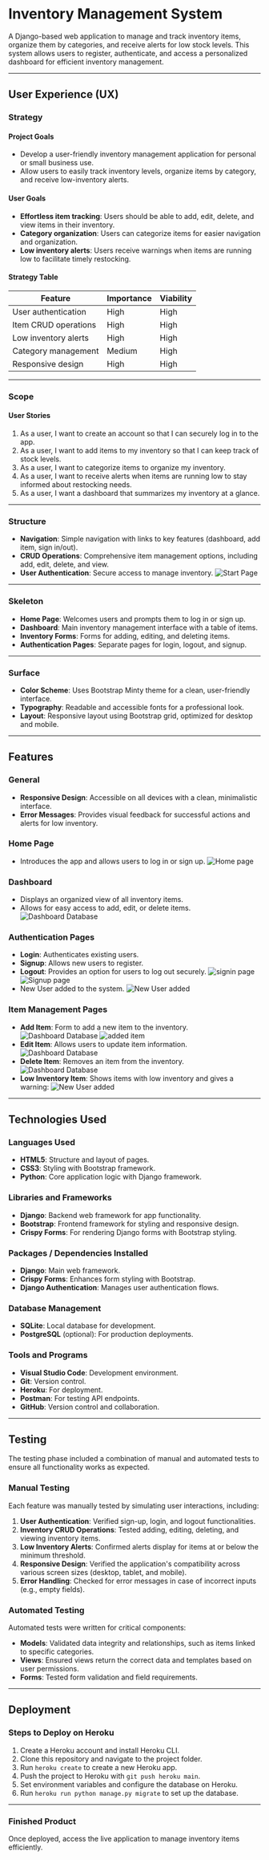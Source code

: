 # Inventory Management System

A Django-based web application to manage and track inventory items, organize them by categories, and receive alerts for low stock levels. This system allows users to register, authenticate, and access a personalized dashboard for efficient inventory management.

---

## User Experience (UX)

### Strategy

#### Project Goals
- Develop a user-friendly inventory management application for personal or small business use.
- Allow users to easily track inventory levels, organize items by category, and receive low-inventory alerts.

#### User Goals
- **Effortless item tracking**: Users should be able to add, edit, delete, and view items in their inventory.
- **Category organization**: Users can categorize items for easier navigation and organization.
- **Low inventory alerts**: Users receive warnings when items are running low to facilitate timely restocking.

#### Strategy Table

| Feature                | Importance | Viability |
|------------------------|------------|-----------|
| User authentication    | High       | High      |
| Item CRUD operations   | High       | High      |
| Low inventory alerts   | High       | High      |
| Category management    | Medium     | High      |
| Responsive design      | High       | High      |

---

### Scope

#### User Stories

1. As a user, I want to create an account so that I can securely log in to the app.
2. As a user, I want to add items to my inventory so that I can keep track of stock levels.
3. As a user, I want to categorize items to organize my inventory.
4. As a user, I want to receive alerts when items are running low to stay informed about restocking needs.
5. As a user, I want a dashboard that summarizes my inventory at a glance.

---

### Structure

- **Navigation**: Simple navigation with links to key features (dashboard, add item, sign in/out).
- **CRUD Operations**: Comprehensive item management options, including add, edit, delete, and view.
- **User Authentication**: Secure access to manage inventory.
![Start Page](media/project4-structure.png)



---

### Skeleton

- **Home Page**: Welcomes users and prompts them to log in or sign up.
- **Dashboard**: Main inventory management interface with a table of items.
- **Inventory Forms**: Forms for adding, editing, and deleting items.
- **Authentication Pages**: Separate pages for login, logout, and signup.

---

### Surface

- **Color Scheme**: Uses Bootstrap Minty theme for a clean, user-friendly interface.
- **Typography**: Readable and accessible fonts for a professional look.
- **Layout**: Responsive layout using Bootstrap grid, optimized for desktop and mobile.

---

## Features

### General
- **Responsive Design**: Accessible on all devices with a clean, minimalistic interface.
- **Error Messages**: Provides visual feedback for successful actions and alerts for low inventory.

### Home Page
- Introduces the app and allows users to log in or sign up.
![Home page](media/project4-startpage.png)


### Dashboard
- Displays an organized view of all inventory items.
- Allows for easy access to add, edit, or delete items.
![Dashboard Database](media/inventory-database.png)

### Authentication Pages
- **Login**: Authenticates existing users.
- **Signup**: Allows new users to register.
- **Logout**: Provides an option for users to log out securely.
![signin page](media/projet4-loginauthpage.png)
![Signup page](media/signup-page.png)
- New User added to the system.
![New User added](media/jasonbyrne060signup.png)
### Item Management Pages
- **Add Item**: Form to add a new item to the inventory.
![Dashboard Database](media/inventory-database.png)
![added item](media/item-added.png)
- **Edit Item**: Allows users to update item information.
![Dashboard Database](media/listed-itemsdropdown.png)
- **Delete Item**: Removes an item from the inventory.
![Dashboard Database](media/item-added.png)
- **Low Inventory Item**: Shows items with low inventory and gives a warning:
![New User added](media/jasonbyrne060signup.png)





---

## Technologies Used

### Languages Used
- **HTML5**: Structure and layout of pages.
- **CSS3**: Styling with Bootstrap framework.
- **Python**: Core application logic with Django framework.

### Libraries and Frameworks
- **Django**: Backend web framework for app functionality.
- **Bootstrap**: Frontend framework for styling and responsive design.
- **Crispy Forms**: For rendering Django forms with Bootstrap styling.

### Packages / Dependencies Installed
- **Django**: Main web framework.
- **Crispy Forms**: Enhances form styling with Bootstrap.
- **Django Authentication**: Manages user authentication flows.

### Database Management
- **SQLite**: Local database for development.
- **PostgreSQL** (optional): For production deployments.

### Tools and Programs
- **Visual Studio Code**: Development environment.
- **Git**: Version control.
- **Heroku**: For deployment.
- **Postman**: For testing API endpoints.
- **GitHub**: Version control and collaboration.

---

## Testing

The testing phase included a combination of manual and automated tests to ensure all functionality works as expected. 

### Manual Testing

Each feature was manually tested by simulating user interactions, including:
1. **User Authentication**: Verified sign-up, login, and logout functionalities.
2. **Inventory CRUD Operations**: Tested adding, editing, deleting, and viewing inventory items.
3. **Low Inventory Alerts**: Confirmed alerts display for items at or below the minimum threshold.
4. **Responsive Design**: Verified the application's compatibility across various screen sizes (desktop, tablet, and mobile).
5. **Error Handling**: Checked for error messages in case of incorrect inputs (e.g., empty fields).

### Automated Testing

Automated tests were written for critical components:
- **Models**: Validated data integrity and relationships, such as items linked to specific categories.
- **Views**: Ensured views return the correct data and templates based on user permissions.
- **Forms**: Tested form validation and field requirements.

---

## Deployment

### Steps to Deploy on Heroku

1. Create a Heroku account and install Heroku CLI.
2. Clone this repository and navigate to the project folder.
3. Run `heroku create` to create a new Heroku app.
4. Push the project to Heroku with `git push heroku main`.
5. Set environment variables and configure the database on Heroku.
6. Run `heroku run python manage.py migrate` to set up the database.

---

### Finished Product

Once deployed, access the live application to manage inventory items efficiently.








